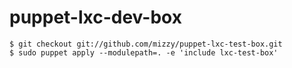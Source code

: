 # puppet-lxc-dev-box

```
$ git checkout git://github.com/mizzy/puppet-lxc-test-box.git
$ sudo puppet apply --modulepath=. -e 'include lxc-test-box'
```

